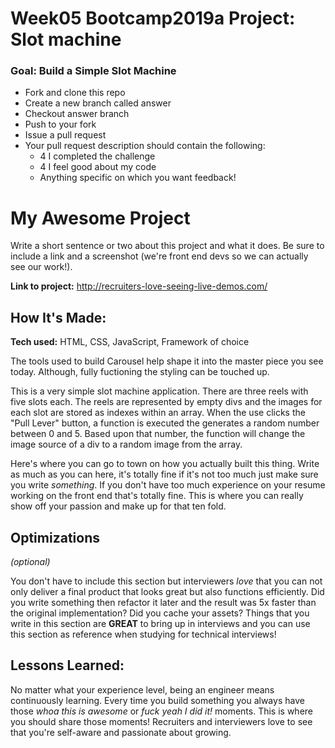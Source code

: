 # Week05 Bootcamp2019a Project: Slot machine

### Goal: Build a Simple Slot Machine

- Fork and clone this repo
- Create a new branch called answer
- Checkout answer branch
- Push to your fork
- Issue a pull request
- Your pull request description should contain the following:
  - 4 I completed the challenge
  - 4 I feel good about my code
  - Anything specific on which you want feedback!

 # My Awesome Project
Write a short sentence or two about this project and what it does. Be sure to include a link and a screenshot (we're front end devs so we can actually see our work!).

**Link to project:** http://recruiters-love-seeing-live-demos.com/

<!-- ![alt tag](http://placecorgi.com/1200/650) -->

## How It's Made:

**Tech used:** HTML, CSS, JavaScript, Framework of choice

The tools used to build Carousel help shape it into the master piece you see today.  Although, fully fuctioning the styling can be touched up.

This is a very simple slot machine application. There are three reels with five slots each. The reels are represented by empty divs and the images for each slot are stored as indexes within an array. When the use clicks the "Pull Lever" button, a function is executed the generates a random number between 0 and 5. Based upon that number, the function will change the image source of a div to a random image from the array.



Here's where you can go to town on how you actually built this thing. Write as much as you can here, it's totally fine if it's not too much just make sure you write *something*. If you don't have too much experience on your resume working on the front end that's totally fine. This is where you can really show off your passion and make up for that ten fold.

## Optimizations
*(optional)*

You don't have to include this section but interviewers *love* that you can not only deliver a final product that looks great but also functions efficiently. Did you write something then refactor it later and the result was 5x faster than the original implementation? Did you cache your assets? Things that you write in this section are **GREAT** to bring up in interviews and you can use this section as reference when studying for technical interviews!

## Lessons Learned:

No matter what your experience level, being an engineer means continuously learning. Every time you build something you always have those *whoa this is awesome* or *fuck yeah I did it!* moments. This is where you should share those moments! Recruiters and interviewers love to see that you're self-aware and passionate about growing.

